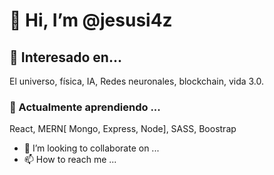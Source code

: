 # 👋 Hi, I’m @jesusi4z
## 👀 Interesado en...
El universo, física, IA, Redes neuronales, blockchain, vida 3.0.

### 🌱 Actualmente aprendiendo ...
  React, MERN[ Mongo, Express, Node], SASS, Boostrap
- 💞️ I’m looking to collaborate on ...
- 📫 How to reach me ...

<!---
jesusi4z/jesusi4z is a ✨ special ✨ repository because its `README.md` (this file) appears on your GitHub profile.
You can click the Preview link to take a look at your changes.
--->
